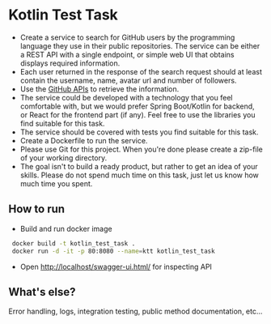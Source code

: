 # Kotlin Test Task

* Create a service to search for GitHub users by the programming language they use in their public repositories. 
The service can be either a REST API with a single endpoint, or simple web UI that obtains displays required information.
* Each user returned in the response of the search request should at least contain the username, name, avatar url and number of followers.
* Use the [GitHub APIs](https://developer.github.com/v3/) to retrieve the information.
* The service could be developed with a technology that you feel comfortable with, but we would prefer Spring Boot/Kotlin for backend, 
or React for the frontend part (if any). Feel free to use the libraries you find suitable for this task.
* The service should be covered with tests you find suitable for this task.
* Create a Dockerfile to run the service.
* Please use Git for this project. When you're done please create a zip-file of your working directory.
* The goal isn't to build a ready product, but rather to get an idea of your skills. Please do not spend much time on this task, 
just let us know how much time you spent.

## How to run

* Build and run docker image
```bash 
 docker build -t kotlin_test_task .
 docker run -d -it -p 80:8080 --name=ktt kotlin_test_task
 ```
 
 * Open [http://localhost/swagger-ui.html/](http://localhost/swagger-ui.html) for inspecting API

## What's else?

Error handling, logs, integration testing, public method documentation, etc...